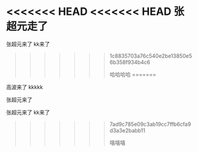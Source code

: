 <<<<<<< HEAD
<<<<<<< HEAD
张超元走了
=======
张超元来了
kk来了
>>>>>>> 1c8835703a76c540e2be13850e56b358f934b4c6
>>>>>>>
>>>>>>> 哈哈哈哈
=======

高波来了
kkkkk

张超元来了

张超元来了
kk来了
>>>>>>> 7ad9c785e09c3ab19cc7ffb6cfa9d3a3e2babb11
>>>>>>>
>>>>>>> 嘻嘻嘻
